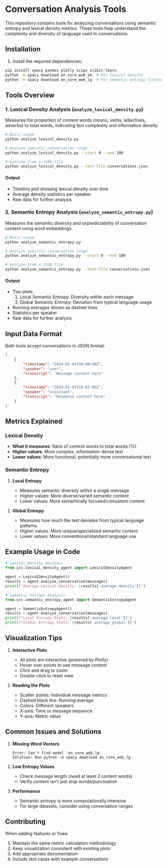 # Conversation Analysis Tools

This repository contains tools for analyzing conversations using semantic entropy and lexical density metrics. These tools help understand the complexity and diversity of language used in conversations.

## Installation

1. Install the required dependencies:
```bash
pip install spacy pandas plotly scipy scikit-learn
python -m spacy download en_core_web_sm  # For lexical density
python -m spacy download en_core_web_lg  # For semantic entropy (includes word vectors)
```

## Tools Overview

### 1. Lexical Density Analysis (`analyze_lexical_density.py`)

Measures the proportion of content words (nouns, verbs, adjectives, adverbs) to total words, indicating text complexity and information density.

```bash
# Basic usage
python analyze_lexical_density.py

# Analyze specific conversation range
python analyze_lexical_density.py --start 0 --end 100

# Analyze from a JSON file
python analyze_lexical_density.py --test-file conversations.json
```

#### Output
- Timeline plot showing lexical density over time
- Average density statistics per speaker
- Raw data for further analysis

### 2. Semantic Entropy Analysis (`analyze_semantic_entropy.py`)

Measures the semantic diversity and unpredictability of conversation content using word embeddings.

```bash
# Basic usage
python analyze_semantic_entropy.py

# Analyze specific conversation range
python analyze_semantic_entropy.py --start 0 --end 100

# Analyze from a JSON file
python analyze_semantic_entropy.py --test-file conversations.json
```

#### Output
- Two plots:
  1. Local Semantic Entropy: Diversity within each message
  2. Global Semantic Entropy: Deviation from typical language usage
- Running averages shown as dashed lines
- Statistics per speaker
- Raw data for further analysis

## Input Data Format

Both tools accept conversations in JSON format:

```json
[
    {
        "timestamp": "2024-01-01T10:00:00Z",
        "speaker": "user",
        "transcript": "Message content here"
    },
    {
        "timestamp": "2024-01-01T10:01:00Z",
        "speaker": "assistant",
        "transcript": "Response content here"
    }
]
```

## Metrics Explained

### Lexical Density
- **What it measures**: Ratio of content words to total words (%)
- **Higher values**: More complex, information-dense text
- **Lower values**: More functional, potentially more conversational text

### Semantic Entropy
1. **Local Entropy**
   - Measures semantic diversity within a single message
   - Higher values: More diverse/varied semantic content
   - Lower values: More semantically focused/consistent content

2. **Global Entropy**
   - Measures how much the text deviates from typical language patterns
   - Higher values: More unique/specialized semantic content
   - Lower values: More conventional/standard language use

## Example Usage in Code

```python
# Lexical Density Analysis
from src.lexical_density_agent import LexicalDensityAgent

agent = LexicalDensityAgent()
results = agent.analyze_conversation(messages)
print(f"Average Lexical Density: {results['average_density']}")

# Semantic Entropy Analysis
from src.semantic_entropy_agent import SemanticEntropyAgent

agent = SemanticEntropyAgent()
results = agent.analyze_conversation(messages)
print(f"Local Entropy Stats: {results['average_local']}")
print(f"Global Entropy Stats: {results['average_global']}")
```

## Visualization Tips

1. **Interactive Plots**
   - All plots are interactive (powered by Plotly)
   - Hover over points to see message content
   - Click and drag to zoom
   - Double-click to reset view

2. **Reading the Plots**
   - Scatter points: Individual message metrics
   - Dashed black line: Running average
   - Colors: Different speakers
   - X-axis: Time or message sequence
   - Y-axis: Metric value

## Common Issues and Solutions

1. **Missing Word Vectors**
   ```
   Error: Can't find model 'en_core_web_lg'
   Solution: Run python -m spacy download en_core_web_lg
   ```

2. **Low Entropy Values**
   - Check message length (need at least 2 content words)
   - Verify content isn't just stop words/punctuation

3. **Performance**
   - Semantic entropy is more computationally intensive
   - For large datasets, consider using conversation ranges

## Contributing

When adding features or fixes:
1. Maintain the same metric calculation methodology
2. Keep visualization consistent with existing plots
3. Add appropriate documentation
4. Include test cases with example conversations 